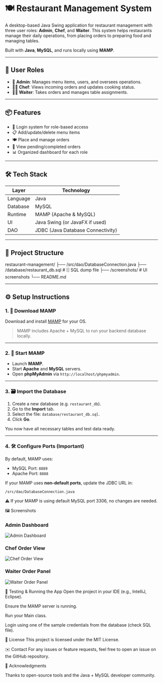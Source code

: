 # 🍽️ Restaurant Management System

A desktop-based Java Swing application for restaurant management with three user roles: **Admin**, **Chef**, and **Waiter**. This system helps restaurants manage their daily operations, from placing orders to preparing food and managing tables.

Built with **Java**, **MySQL**, and runs locally using **MAMP**.

---

## 👥 User Roles

- 👑 **Admin**: Manages menu items, users, and oversees operations.
- 👨‍🍳 **Chef**: Views incoming orders and updates cooking status.
- 🧑‍💼 **Waiter**: Takes orders and manages table assignments.

---

## 📦 Features

- 🔐 Login system for role-based access
- 📋 Add/update/delete menu items
- 🍽️ Place and manage orders
- 🧾 View pending/completed orders
- 📊 Organized dashboard for each role

---

## 🛠️ Tech Stack

| Layer    | Technology                        |
| -------- | --------------------------------- |
| Language | Java                              |
| Database | MySQL                             |
| Runtime  | MAMP (Apache & MySQL)             |
| UI       | Java Swing (or JavaFX if used)    |
| DAO      | JDBC (Java Database Connectivity) |

---

## 📁 Project Structure

restaurant-management/
├── /src/dao/DatabaseConnection.java
├── /database/restaurant_db.sql # 🗄️ SQL dump file
├── /screenshots/ # UI screenshots
└── README.md

---

## ⚙️ Setup Instructions

### 1. 🔽 Download MAMP

Download and install [MAMP](https://www.mamp.info/en/) for your OS.

> MAMP includes Apache + MySQL to run your backend database locally.

---

### 2. 🚀 Start MAMP

- Launch **MAMP**.
- Start **Apache** and **MySQL** servers.
- Open **phpMyAdmin** via `http://localhost/phpmyadmin`.

---

### 3. 🗃️ Import the Database

1. Create a new database (e.g. `restaurant_db`).
2. Go to the **Import** tab.
3. Select the file: `database/restaurant_db.sql`.
4. Click **Go**.

You now have all necessary tables and test data ready.

---

### 4. 🛠️ Configure Ports (Important)

By default, MAMP uses:

- MySQL Port: `8889`
- Apache Port: `8888`

If your MAMP uses **non-default ports**, update the JDBC URL in:

`/src/dao/DatabaseConnection.java`

⚠️ If your MAMP is using default MySQL port 3306, no changes are needed.

🖼️ Screenshots

### Admin Dashboard

![Admin Dashboard](images/adminDashboard.png)

### Chef Order View

![Chef Order View](images/chefOrderView.png)

### Waiter Order Panel

![Waiter Order Panel](images/waiterOrderPanel.png)

🧪 Testing & Running the App
Open the project in your IDE (e.g., IntelliJ, Eclipse).

Ensure the MAMP server is running.

Run your Main class.

Login using one of the sample credentials from the database (check SQL file).

📄 License
This project is licensed under the MIT License.

✉️ Contact
For any issues or feature requests, feel free to open an issue on the GitHub repository.

🙌 Acknowledgments

Thanks to open-source tools and the Java + MySQL developer community.
